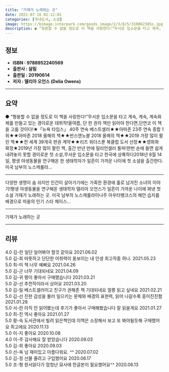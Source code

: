 ```yaml
---
title: "가재가 노래하는 곳"
date: 2021-07-16 02:12:01
categories: [국내도서, 소설]
image: https://bimage.interpark.com/goods_image/2/3/8/5/310062385s.jpg
description: ● “형용할 수 없을 정도로 이 책을 사랑한다!”무서운 입소문을 타고 계속, 계속, 계속화제를 만들고 있는 경이로운 데뷔작!올여름, 단 한 권의 책만 읽어야 한다면,단연코 이 책을 고를 것이다!★「뉴욕 타임스」 40주 연속 베스트셀러★★아마존 23주 연속 종합 1위★★아마존 2018
---
```


## **정보**

- **ISBN : 9788952240569**
- **출판사 : 살림**
- **출판일 : 20190614**
- **저자 : 델리아 오언스 (Delia Owens)**

------



## **요약**

●  “형용할 수 없을 정도로 이 책을 사랑한다!”무서운 입소문을 타고 계속, 계속, 계속화제를 만들고 있는 경이로운 데뷔작!올여름, 단 한 권의 책만 읽어야 한다면,단연코 이 책을 고를 것이다!★「뉴욕 타임스」 40주 연속 베스트셀러★★아마존 23주 연속 종합 1위★★아마존 2018 올해의 책★★반스앤노블 2018 올해의 책★★2019 가장 많이 팔린 책★★전 세계 39개국 판권 계약★★리즈 위더스푼 북클럽 도서 선정★★영화화 확정★2019년 가장 많이 팔린 책, 출간 반년 만에 밀리언셀러 돌파!한번 손에 들면 쉽게 내려놓지 못할 경이로운 첫 소설,무서운 입소문을 타고 한국에 상륙하다2018년 8월 14일, 평생 야생동물을 연구해온 한 생태학자가 일흔이 가까운 나이에 첫 소설을 출간한다. 미국 남부의 노스캐롤라...

------

다양한 생명이 숨 쉬지만 인간이 살아가기에는 가혹한 환경에 홀로 남겨진 소녀의 이야기!평생 야생동물을 연구해온 생태학자 델리아 오언스가 일흔이 가까운 나이에 펴낸 첫 소설 가재가 노래하는 곳. 미국 남부의 노스캐롤라이나주 아우터뱅크스의 해안 습지를 배경으로 마을의 인기 스타 체이스... 

------


가재가 노래하는 곳 

------


## **리뷰** 

4.0 김-란 일단 일어봐야 할것 같아요  2021.06.02 <br/>5.0 김-희 따뜻하고 단단한 어취력이 돋보이는 내 인생 최고작중 하나. 2021.05.23 <br/>5.0 최-미 책 너무 예뻐요 2021.04.26 <br/>5.0 김-곤 너무 기대되네요 2021.04.09 <br/>5.0 김-귀 평이 좋아서 구매했습니다 2021.03.21 <br/>5.0 강-선 추천작이라서 샀어요 2021.03.20 <br/>5.0 김-일 베스트셀러이고 친구가 권해준 책 기대되네요
얼릉 읽고 싶네요 2021.02.21 <br/>5.0 김-선 진한  감성을  불러  일으키는 문체와  배경의 표현력, 읽어  나갈수록  흥미진진함 2021.01.28 <br/>5.0 서-란 아직 안 읽어봤는데 후기가 좋아서 구매해봤습니다 잘 읽을게요 2021.01.27 <br/>5.0 최-진 역시 좋아요 2021.01.27 <br/>5.0 황-숙 도서관에서 빌려 읽은책인데 이책은 소장해서 보고 또 봐야될듯해 구매했어요 최고에요 2020.11.13 <br/>5.0 이-지 좋아요 2020.10.08 <br/>4.0 이-주 감사해요 잘 받았습니다 2020.09.03 <br/>5.0 김-희 좋아요 2020.09.03 <br/>5.0 선-옥 넘 재미있고 아름다워요. ^^ 2020.07.02 <br/>5.0 김-정 선물 줄려고 구입했어요 2020.06.17 <br/>5.0 조-형 원서읽다가 엄청난 묘사에 한글본이 필요했어요^^ 2020.06.13 <br/>